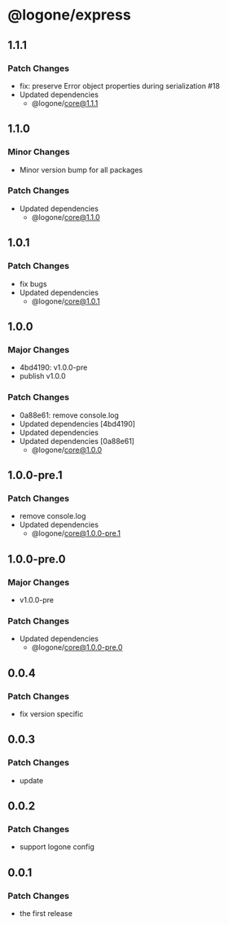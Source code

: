 # @logone/express

## 1.1.1

### Patch Changes

- fix: preserve Error object properties during serialization #18
- Updated dependencies
  - @logone/core@1.1.1

## 1.1.0

### Minor Changes

- Minor version bump for all packages

### Patch Changes

- Updated dependencies
  - @logone/core@1.1.0

## 1.0.1

### Patch Changes

- fix bugs
- Updated dependencies
  - @logone/core@1.0.1

## 1.0.0

### Major Changes

- 4bd4190: v1.0.0-pre
- publish v1.0.0

### Patch Changes

- 0a88e61: remove console.log
- Updated dependencies [4bd4190]
- Updated dependencies
- Updated dependencies [0a88e61]
  - @logone/core@1.0.0

## 1.0.0-pre.1

### Patch Changes

- remove console.log
- Updated dependencies
  - @logone/core@1.0.0-pre.1

## 1.0.0-pre.0

### Major Changes

- v1.0.0-pre

### Patch Changes

- Updated dependencies
  - @logone/core@1.0.0-pre.0

## 0.0.4

### Patch Changes

- fix version specific

## 0.0.3

### Patch Changes

- update

## 0.0.2

### Patch Changes

- support logone config

## 0.0.1

### Patch Changes

- the first release
